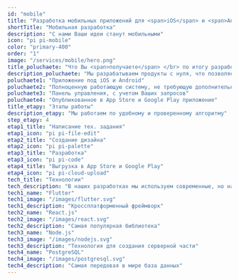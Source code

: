 ```yaml
---
id: "mobile"
title: "Разработка мобильных приложений для <span>iOS</span> и <span>Android</span>"
shortTitle: "Мобильная разработка"
description: "С нами Ваши идеи станут мобильными"
icon: "pi pi-mobile"
color: "primary-400"
order: "1"
image: "/services/mobile/hero.png"
title_poluchaete: "Что Вы <span>получаете</span> </br> по итогу разработки?"
description_poluchaete: "Мы разрабатываем продукты с нуля, что позволяет реализовать любой функционал, на выходе Вы получите:"
poluchaete1: "Приложение под iOS и Android"
poluchaete2: "Полноценную работающую систему, не требующую дополнительных настроек"
poluchaete3: "Панель управления, с учетом Ваших запросов"
poluchaete4: "Опубликованное в App Store и Google Play приложение"
title_etapy: "Этапы работы"
description_etapy: "Мы работаем по удобному и проверенному алгоритму"
step_etapy: 4
etap1_title: "Написание тех. задания"
etap1_icon: "pi pi-file-edit"
etap2_title: "Создание дизайна"
etap2_icon: "pi pi-palette"
etap3_title: "Разработка"
etap3_icon: "pi pi-code"
etap4_title: "Выгрузка в App Store и Google Play"
etap4_icon: "pi pi-cloud-upload"
tech_title: "Технологии"
tech_description: "В наших разработках мы используем современные, но надежные и долговечные решения"
tech1_name: "Flutter"
tech1_image: "/images/flutter.svg"
tech1_description: "Кроссплатформенный фреймворк"
tech2_name: "React.js"
tech2_image: "/images/react.svg"
tech2_description: "Самая популярная библиотека"
tech3_name: "Node.js"
tech3_image: "/images/nodejs.svg"
tech3_description: "Технология для создания серверной части"
tech4_name: "PostgreSQL"
tech4_image: "/images/postgresql.svg"
tech4_description: "Самая передовая в мире база данных"
---
```

